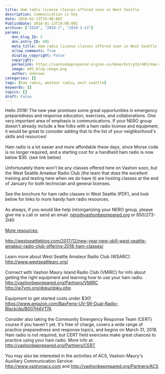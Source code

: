 ```yaml
---
title: Ham radio license classes offered soon in West Seattle
description: Communication is key
date: 2018-01-13T19:08:00Z
PublishDate: 2018-01-13T19:08:00Z
archive: ["2018", "2018-1", "2018-1-13"]
params:
   dnn_blog_ID: 5
   dnn_entry_ID: 405
   meta_title: Ham radio license classes offered soon in West Seattle
   allow_comments: True
   display_copyright: False
   copyright: 
   permalink: https://vashonbeprepared.org/en-us/Home/EntryId/405/Ham-radio-license-classes-offered-soon-in-West-Seattle
   image: 405_blog-image.png
   author: Unknown
categories: []
tags: [ham radio, amateur radio, west seattle]
keywords: []
topics: []
draft: False
---
```


Hello 2018! The new year promises some great opportunities in emergency preparedness and response education, exercises, and collaborations. One very important area of emphasis is communications. If your NERO group doesn't already include a few folks with a ham radio license and equipment, it would be great to consider adding that to the list of your neighborhood's skills and resources!<br />
<br />
Ham radio is a lot easier and more affordable these days, since Morse code is no longer required, and a starting cost for a handheld ham radio is now below $30. (see link below)<br />
<br />
Unfortunately there won't be any classes offered here on Vashon soon, but the West Seattle Amateur Radio Club (the team that does the excellent training and testing here when we do have it) are hosting classes at the end of January for both technician and general licenses.<br />
<br />
See the brochure for ham radio classes in West Seattle (PDF), and look below for links to more handy ham radio resources.<br />
<br />
As always, if you would like help (re)organizing your NERO group, please give me a call or send an email. nero@vashonbeprepared.org or 650/273-2I40<br />
<br />
<span style="text-decoration: underline;">More resources:</span><br />
<br />
http://westseattleblog.com/2017/12/new-year-new-skill-west-seattle-amateur-radio-club-offering-2018-ham-classes/<br />
<br />
Learn more about West Seattle Amateur Radio Club (WSARC):<br />
http://www.westseattlearc.org/<br />
<br />
Connect with Vashon Maury Island Radio Club (VMIRC) for info about getting the right equipment and learning how to use your ham radio:<br />
http://vashonbeprepared.org/Partners/VMIRC<br />
http://w7vmi.org/doku/doku.php<br />
<br />
Equipment to get started costs under $30!<br />
https://www.amazon.com/BaoFeng-UV-5R-Dual-Radio-Black/dp/B007H4VT7A<br />
<br />
Consider also taking the Community Emergency Response Team (CERT) course if you haven't yet. It's free of charge, covers a wide range of practice preparedness and response topics, and begins on March 31, 2018. Ham radio is not required, but CERT field exercises make great chances to practice using your ham radio. More info at:<br />
http://vashonbeprepared.org/Partners/CERT<br />
<br />
You may also be interested in the activities of ACS, Vashon-Maury's Auxiliary Communication Service:<br />
http://www.vashonacs.com and http://vashonbeprepared.org/Partners/ACS
